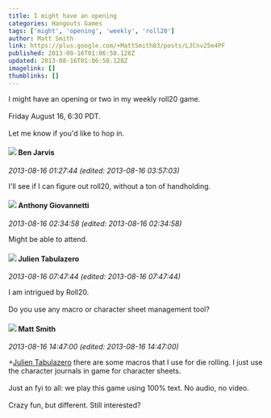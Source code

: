 ```yaml
---
title: I might have an opening
categories: Hangouts Games
tags: ['might', 'opening', 'weekly', 'roll20']
author: Matt Smith
link: https://plus.google.com/+MattSmith83/posts/LJCnv25e4PF
published: 2013-08-16T01:06:50.128Z
updated: 2013-08-16T01:06:50.128Z
imagelink: []
thumblinks: []
---
```


I might have an opening or two in my weekly roll20 game.<br /><br />Friday August 16, 6:30 PDT.<br /><br />Let me know if you&#39;d like to hop in.
<div id='comment z13jef2gbuu3jrfnn23wvpqibrubtlunq'>
  <h4><img src='{{site.baseurl}}//images/avatars/105095951838305103055_photo.jpg'> Ben Jarvis</h4>
      <p><cite>2013-08-16 01:27:44 (edited: 2013-08-16 03:57:03)</cite></p>
        <p>I&#39;ll see if I can figure out roll20, without a ton of handholding.</p>
</div>
        

<div id='comment z13jef2gbuu3jrfnn23wvpqibrubtlunq'>
  <h4><img src='{{site.baseurl}}//images/avatars/112155385682843462205_photo.jpg'> Anthony Giovannetti</h4>
      <p><cite>2013-08-16 02:34:58 (edited: 2013-08-16 02:34:58)</cite></p>
        <p>Might be able to attend. </p>
</div>
        

<div id='comment z13jef2gbuu3jrfnn23wvpqibrubtlunq'>
  <h4><img src='{{site.baseurl}}//images/avatars/110537409104590536456_photo.jpg'> Julien Tabulazero</h4>
      <p><cite>2013-08-16 07:47:44 (edited: 2013-08-16 07:47:44)</cite></p>
        <p>I am intrigued by Roll20.<br /><br />Do you use any macro or character sheet management tool?</p>
</div>
        

<div id='comment z13jef2gbuu3jrfnn23wvpqibrubtlunq'>
  <h4><img src='{{site.baseurl}}//images/avatars/114058978089705547111_photo.jpg'> Matt Smith</h4>
      <p><cite>2013-08-16 14:47:00 (edited: 2013-08-16 14:47:00)</cite></p>
        <p><span class="proflinkWrapper"><span class="proflinkPrefix">+</span><a class="proflink" href="https://plus.google.com/110537409104590536456" oid="110537409104590536456">Julien Tabulazero</a></span>  there are some macros that I use for die rolling. I just use the character journals in game for character sheets.<br /><br />Just an fyi to all: we play this game using 100% text. No audio, no video.<br /><br />Crazy fun, but different. Still interested?</p>
</div>
        